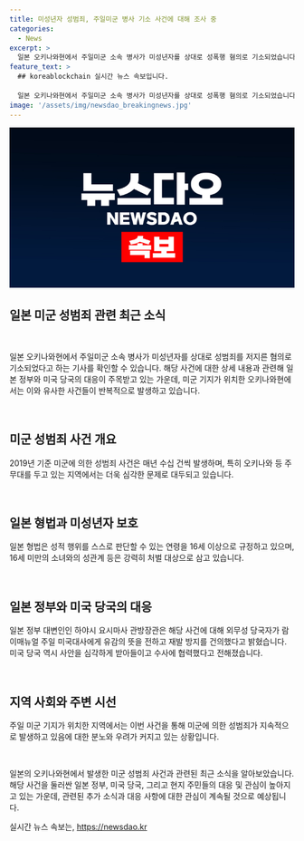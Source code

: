 ```yaml
---
title: 미성년자 성범죄, 주일미군 병사 기소 사건에 대해 조사 중
categories:
  - News
excerpt: >
  일본 오키나와현에서 주일미군 소속 병사가 미성년자를 상대로 성폭행 혐의로 기소되었습니다. 미성년의 소녀와의 성관계 등은 형법에 의해 처벌 대상이며, 이에 대한 일본 정부와 지역 주민들의 분노가 고조되고 있습니다. 과거에도 미군에 의한 성범죄 사건이 있었으며, 이에 대한 미국의 대응과 협력이 관심을 모으고 있습니다.
feature_text: >
  ## koreablockchain 실시간 뉴스 속보입니다.

  일본 오키나와현에서 주일미군 소속 병사가 미성년자를 상대로 성폭행 혐의로 기소되었습니다. 미성년의 소녀와의 성관계 등은 형법에 의해 처벌 대상이며, 이에 대한 일본 정부와 지역 주민들의 분노가 고조되고 있습니다. 과거에도 미군에 의한 성범죄 사건이 있었으며, 이에 대한 미국의 대응과 협력이 관심을 모으고 있습니다.
image: '/assets/img/newsdao_breakingnews.jpg'
---
```


<p><img src="/assets/img/newsdao_breakingnews.jpg" alt="koreablockchain 속보" /></p>

<h2 data-ke-size="size26">일본 미군 성범죄 관련 최근 소식</h2>

<p data-ke-size="size16">&nbsp;</p>

<p>일본 오키나와현에서 주일미군 소속 병사가 미성년자를 상대로 성범죄를 저지른 혐의로 기소되었다고 하는 기사를 확인할 수 있습니다. 해당 사건에 대한 상세 내용과 관련해 일본 정부와 미국 당국의 대응이 주목받고 있는 가운데, 미군 기지가 위치한 오키나와현에서는 이와 유사한 사건들이 반복적으로 발생하고 있습니다.</p>

<p data-ke-size="size16">&nbsp;</p>

<h2 data-ke-size="size24">미군 성범죄 사건 개요</h2>

<p data-ke-size="size16">2019년 기준 미군에 의한 성범죄 사건은 매년 수십 건씩 발생하며, 특히 오키나와 등 주무대를 두고 있는 지역에서는 더욱 심각한 문제로 대두되고 있습니다.</p>

<p data-ke-size="size16">&nbsp;</p>

<h2 data-ke-size="size24">일본 형법과 미성년자 보호</h2>

<p data-ke-size="size16">일본 형법은 성적 행위를 스스로 판단할 수 있는 연령을 16세 이상으로 규정하고 있으며, 16세 미만의 소녀와의 성관계 등은 강력히 처벌 대상으로 삼고 있습니다.</p>

<p data-ke-size="size16">&nbsp;</p>

<h2 data-ke-size="size24">일본 정부와 미국 당국의 대응</h2>

<p data-ke-size="size16">일본 정부 대변인인 하야시 요시마사 관방장관은 해당 사건에 대해 외무성 당국자가 람 이매뉴얼 주일 미국대사에게 유감의 뜻을 전하고 재발 방지를 건의했다고 밝혔습니다. 미국 당국 역시 사안을 심각하게 받아들이고 수사에 협력했다고 전해졌습니다.</p>

<p data-ke-size="size16">&nbsp;</p>

<h2 data-ke-size="size24">지역 사회와 주변 시선</h2>

<p data-ke-size="size16">주일 미군 기지가 위치한 지역에서는 이번 사건을 통해 미군에 의한 성범죄가 지속적으로 발생하고 있음에 대한 분노와 우려가 커지고 있는 상황입니다.</p>

<p data-ke-size="size16">&nbsp;</p>

<p>일본의 오키나와현에서 발생한 미군 성범죄 사건과 관련된 최근 소식을 알아보았습니다. 해당 사건을 둘러싼 일본 정부, 미국 당국, 그리고 현지 주민들의 대응 및 관심이 높아지고 있는 가운데, 관련된 추가 소식과 대응 사항에 대한 관심이 계속될 것으로 예상됩니다.</p>
실시간 뉴스 속보는, <a href="https://newsdao.kr" rel="dofollow">https://newsdao.kr</a>


